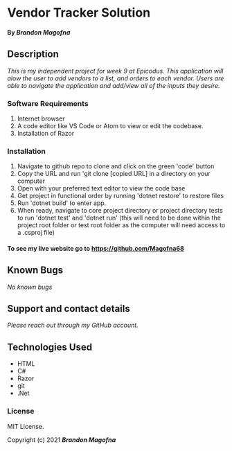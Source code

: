 # Vendor Tracker Solution

#### By _**Brandon Magofna**_

## Description

_This is my independent project for week 9 at Epicodus. This application will alow the user to add vendors to a list, and orders to each vendor. Users are able to navigate the application and add/view all of the inputs they desire._

### Software Requirements

1. Internet browser
2. A code editor like VS Code or Atom to view or edit the codebase.
3. Installation of Razor

### Installation

1. Navigate to github repo to clone and click on the green 'code' button
2. Copy the URL and run 'git clone [copied URL] in a directory on your computer
3. Open with your preferred text editor to view the code base
4. Get project in functional order by running 'dotnet restore' to restore files
5. Run 'dotnet build' to enter app.
6. When ready, navigate to core project directory or project directory tests to run 'dotnet test' and 'dotnet run'  (this will need to be done within the project root folder or test root folder as the computer will need access to a .csproj file)

#### To see my live website go to https://github.com/Magofna68

## Known Bugs

_No known bugs_

## Support and contact details

_Please reach out through my GitHub account._

## Technologies Used

- HTML
- C#
- Razor
- git
- .Net



### License

MIT License.

Copyright (c) 2021 **_Brandon Magofna_**